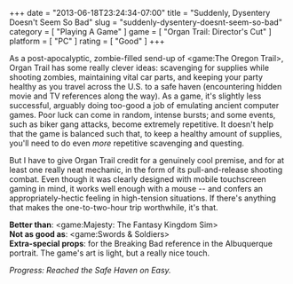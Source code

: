 +++
date = "2013-06-18T23:24:34-07:00"
title = "Suddenly, Dysentery Doesn't Seem So Bad"
slug = "suddenly-dysentery-doesnt-seem-so-bad"
category = [ "Playing A Game" ]
game = [ "Organ Trail: Director's Cut" ]
platform = [ "PC" ]
rating = [ "Good" ]
+++

As a post-apocalyptic, zombie-filled send-up of <game:The Oregon Trail>, Organ Trail has some really clever ideas: scavenging for supplies while shooting zombies, maintaining vital car parts, and keeping your party healthy as you travel across the U.S. to a safe haven (encountering hidden movie and TV references along the way).  As a game, it's slightly less successful, arguably doing too-good a job of emulating ancient computer games.  Poor luck can come in random, intense bursts; and some events, such as biker gang attacks, become extremely repetitive.  It doesn't help that the game is balanced such that, to keep a healthy amount of supplies, you'll need to do even <i>more</i> repetitive scavenging and questing.

But I have to give Organ Trail credit for a genuinely cool premise, and for at least one really neat mechanic, in the form of its pull-and-release shooting combat.  Even though it was clearly designed with mobile touchscreen gaming in mind, it works well enough with a mouse -- and confers an appropriately-hectic feeling in high-tension situations.  If there's anything that makes the one-to-two-hour trip worthwhile, it's that.

<b>Better than</b>: <game:Majesty: The Fantasy Kingdom Sim>  
<b>Not as good as</b>: <game:Swords & Soldiers>  
<b>Extra-special props</b>: for the Breaking Bad reference in the Albuquerque portrait.  The game's art is light, but a really nice touch.

<i>Progress: Reached the Safe Haven on Easy.</i>
